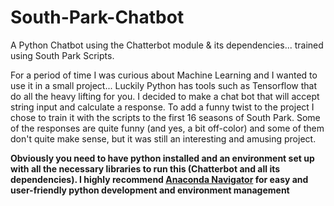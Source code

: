 # South-Park-Chatbot
A Python Chatbot using the Chatterbot module &amp; its dependencies... trained using South Park Scripts.

For a period of time I was curious about Machine Learning and I wanted to use it in a small project... Luckily Python has tools such as Tensorflow that do all the heavy lifting for you. I decided to make a chat bot that will accept string input and calculate a response. To add a funny twist to the project I chose to train it with the scripts to the first 16 seasons of South Park. Some of the responses are quite funny (and yes, a bit off-color) and some of them don't quite make sense, but it was still an interesting and amusing project.

**Obviously you need to have python installed and an environment set up with all the necessary libraries to run this (Chatterbot and all its dependencies). I highly recommend [Anaconda Navigator](https://www.anaconda.com) for easy and user-friendly python development and environment management**
